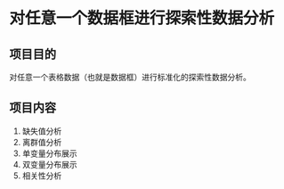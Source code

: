 
# 对任意一个数据框进行探索性数据分析

## 项目目的
对任意一个表格数据（也就是数据框）进行标准化的探索性数据分析。  

## 项目内容
1. 缺失值分析
2. 离群值分析
3. 单变量分布展示
4. 双变量分布展示
5. 相关性分析

